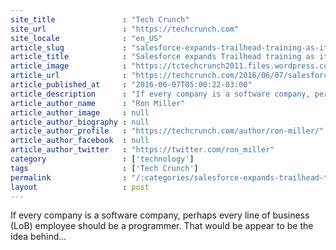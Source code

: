 ```yaml
---
site_title               : "Tech Crunch"
site_url                 : "https://techcrunch.com"
site_locale              : "en_US"
article_slug             : "salesforce-expands-trailhead-training-as-it-envisions-a-world-of-citizen-developers"
article_title            : "Salesforce expands Trailhead training as it envisions a world of citizen developers"
article_image            : "https://tctechcrunch2011.files.wordpress.com/2016/06/156363306_ba2297fc37_b.jpg?w=764&h=400&crop=1"
article_url              : "https://techcrunch.com/2016/06/07/salesforce-expands-trailheadx-as-it-envisions-a-world-of-non-technical-programmers/"
article_published_at     : "2016-06-07T05:00:22-03:00"
article_description      : "If every company is a software company, perhaps every line of business (LoB) employee should be a programmer. That would be appear to be the idea behind..."
article_author_name      : "Ron Miller"
article_author_image     : null
article_author_biography : null
article_author_profile   : "https://techcrunch.com/author/ron-miller/"
article_author_facebook  : null
article_author_twitter   : "https://twitter.com/ron_miller"
category                 : ['technology']
tags                     : ['Tech Crunch']
permalink                : "/:categories/salesforce-expands-trailhead-training-as-it-envisions-a-world-of-citizen-developers/"
layout                   : post
---
```


If every company is a software company, perhaps every line of business (LoB) employee should be a programmer. That would be appear to be the idea behind...
